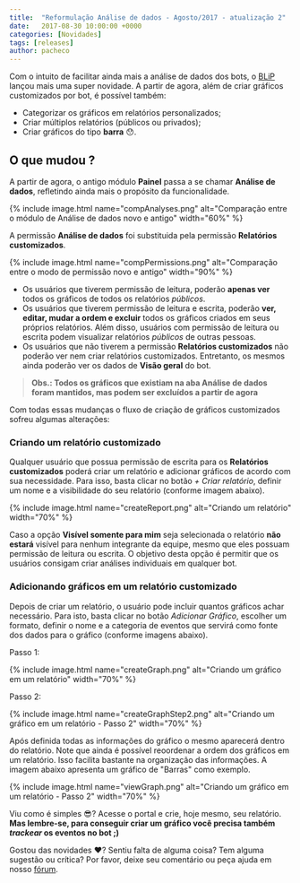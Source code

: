 ```yaml
---
title:  "Reformulação Análise de dados - Agosto/2017 - atualização 2"
date:   2017-08-30 10:00:00 +0000
categories: [Novidades]
tags: [releases]
author: pacheco
---
```


Com o intuito de facilitar ainda mais a análise de dados dos bots, o [BLiP](https://blip.ai) lançou mais uma super novidade. 
A partir de agora, além de criar gráficos customizados por bot, é possível também:

* Categorizar os gráficos em relatórios personalizados;
* Criar múltiplos relatórios (públicos ou privados);
* Criar gráficos do tipo **barra** 😯.

<!--preview-->

## O que mudou ?

A partir de agora, o antigo módulo **Painel** passa a se chamar **Análise de dados**, refletindo ainda mais o propósito da funcionalidade.

{% include image.html name="compAnalyses.png" alt="Comparação entre o módulo de Análise de dados novo e antigo" width="60%" %}

A permissão **Análise de dados** foi substituida pela permissão **Relatórios customizados**. 

{% include image.html name="compPermissions.png" alt="Comparação entre o modo de permissão novo e antigo" width="90%" %}

- Os usuários que tiverem permissão de leitura, poderão **apenas ver** todos os gráficos de todos os relatórios *públicos*.
- Os usuários que tiverem permissão de leitura e escrita, poderão **ver, editar, mudar a ordem e excluir** todos os gráficos criados em seus próprios relatórios. Além disso, usuários com permissão de leitura ou escrita podem visualizar relatórios *públicos* de outras pessoas.
- Os usuários que não tiverem a permissão **Relatórios customizados** não poderão ver nem criar relatórios customizados. Entretanto, os mesmos ainda poderão ver os dados de **Visão geral** do bot.

> **Obs.: Todos os gráficos que existiam na aba Análise de dados foram mantidos, mas podem ser excluídos a partir de agora**

Com todas essas mudanças o fluxo de criação de gráficos customizados sofreu algumas alterações:

### Criando um relatório customizado

Qualquer usuário que possua permissão de escrita para os **Relatórios customizados** poderá criar um relatório e adicionar gráficos de acordo com sua necessidade. Para isso, basta clicar no botão *+ Criar relatório*, definir um nome e a visibilidade do seu relatório (conforme imagem abaixo).

{% include image.html name="createReport.png" alt="Criando um relatório" width="70%" %}

Caso a opção **Visível somente para mim** seja selecionada o relatório __não estará__ visível para nenhum integrante da equipe, mesmo que eles possuam permissão de leitura ou escrita. O objetivo desta opção é permitir que os usuários consigam criar análises individuais em qualquer bot.

### Adicionando gráficos em um relatório customizado

Depois de criar um relatório, o usuário pode incluir quantos gráficos achar necessário. Para isto, basta clicar no botão *Adicionar Gráfico*, escolher um formato, definir o nome e a categoria de eventos que servirá como fonte dos dados para o gráfico (conforme imagens abaixo).

Passo 1:

{% include image.html name="createGraph.png" alt="Criando um gráfico em um relatório" width="70%" %}

Passo 2:

{% include image.html name="createGraphStep2.png" alt="Criando um gráfico em um relatório - Passo 2" width="70%" %}

Após definida todas as informações do gráfico o mesmo aparecerá dentro do relatório. Note que ainda é possível reoordenar a ordem dos gráficos em um relatório. Isso facilita bastante na organização das informações. A imagem abaixo apresenta um gráfico de "Barras" como exemplo.

{% include image.html name="viewGraph.png" alt="Criando um gráfico em um relatório - Passo 2" width="70%" %}

Viu como é simples 😎? Acesse o portal e crie, hoje mesmo, seu relatório. **Mas lembre-se, para conseguir criar um gráfico você precisa também _trackear_ os eventos no bot ;)**

Gostou das novidades ❤️? Sentiu falta de alguma coisa? Tem alguma sugestão ou crítica? Por favor, deixe seu comentário ou peça ajuda em nosso [fórum](https://forum.blip.ai).


